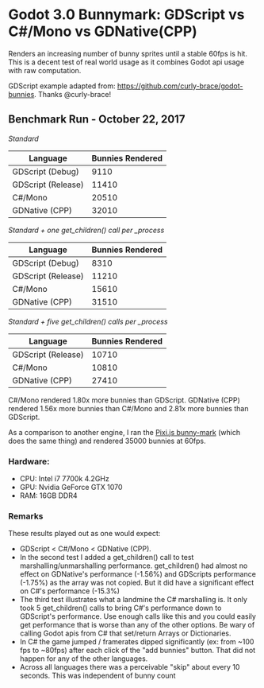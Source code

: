 # Godot 3.0 Bunnymark: GDScript vs C#/Mono vs GDNative(CPP)

Renders an increasing number of bunny sprites until a stable 60fps is hit.  This is a decent test of real world usage as it combines Godot api usage with raw computation.

GDScript example adapted from: https://github.com/curly-brace/godot-bunnies.  Thanks @curly-brace!

## Benchmark Run - October 22, 2017

*Standard*

| Language           | Bunnies Rendered |
|--------------------|------------------|
| GDScript (Debug)   | 9110             |
| GDScript (Release) | 11410            |
| C#/Mono            | 20510            |
| GDNative (CPP)     | 32010            |

*Standard + one get_children() call per _process*

| Language           | Bunnies Rendered |
|--------------------|------------------|
| GDScript (Debug)   | 8310             |
| GDScript (Release) | 11210            |
| C#/Mono            | 15610            |
| GDNative (CPP)     | 31510            |

*Standard + five get_children() calls per _process*

| Language           | Bunnies Rendered |
|--------------------|------------------|
| GDScript (Release) | 10710            |
| C#/Mono            | 10810            |
| GDNative (CPP)     | 27410            |

C#/Mono rendered 1.80x more bunnies than GDScript.  GDNative (CPP) rendered 1.56x more bunnies than C#/Mono and 2.81x more bunnies than GDScript.

As a comparison to another engine, I ran the [Pixi.js bunny-mark](https://pixijs.github.io/bunny-mark/) (which does the same thing) and rendered 35000 bunnies at 60fps.

### Hardware:

* CPU: Intel i7 7700k 4.2GHz
* GPU: Nvidia GeForce GTX 1070
* RAM: 16GB DDR4

### Remarks

These results played out as one would expect:
* GDScript < C#/Mono < GDNative (CPP).  
* In the second test I added a get\_children() call to test marshalling/unmarshalling performance.  get\_children() had almost no effect on GDNative's performance (-1.56%) and GDScripts performance (-1.75%) as the array was not copied.  But it did have a significant effect on C#'s performance (-15.3%)
* The third test illustrates what a landmine the C# marshalling is.  It only took 5 get\_children() calls to bring C#'s performance down to GDScript's performance.  Use enough calls like this and you could easily get performance that is worse than any of the other options.  Be wary of calling Godot apis from C# that set/return Arrays or Dictionaries.
* In C# the game jumped / framerates dipped significantly (ex: from ~100 fps to ~80fps) after each click of the "add bunnies" button.  That did not happen for any of the other languages.
* Across all languages there was a perceivable "skip" about every 10 seconds.  This was independent of bunny count